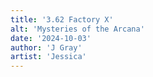```yaml
---
title: '3.62 Factory X'
alt: 'Mysteries of the Arcana'
date: '2024-10-03'
author: 'J Gray'
artist: 'Jessica'
---
```

